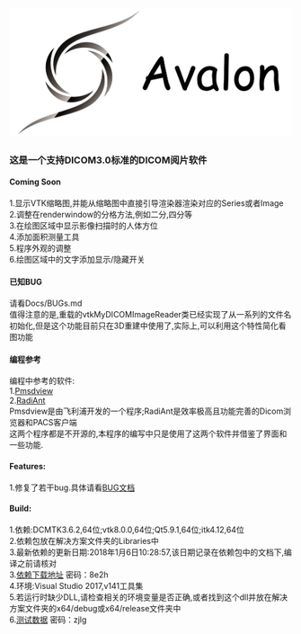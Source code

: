 ![image](https://github.com/AngelaViVi/QvtkDicomReader/blob/master/QvtkDicomViewer/Resources/Avalon_start.png) 
===========================
### 这是一个支持DICOM3.0标准的DICOM阅片软件

#### Coming Soon
1.显示VTK缩略图,并能从缩略图中直接引导渲染器渲染对应的Series或者Image<br>
2.调整在renderwindow的分格方法,例如二分,四分等<br>
3.在绘图区域中显示影像扫描时的人体方位<br>
4.添加面积测量工具<br>
5.程序外观的调整<br>
6.绘图区域中的文字添加显示/隐藏开关<br>

#### 已知BUG
请看Docs/BUGs.md<br>
值得注意的是,重载的vtkMyDICOMImageReader类已经实现了从一系列的文件名初始化,但是这个功能目前只在3D重建中使用了,实际上,可以利用这个特性简化看图功能<br>
#### 编程参考
编程中参考的软件:<br>
1.[Pmsdview](http://pmsdview-12.updatestar.com/)<br/>
2.[RadiAnt](https://www.radiantviewer.com/)<br/>
Pmsdview是由飞利浦开发的一个程序;RadiAnt是效率极高且功能完善的Dicom浏览器和PACS客户端<br>
这两个程序都是不开源的,本程序的编写中只是使用了这两个软件并借鉴了界面和一些功能.<br>

#### Features:
1.修复了若干bug.具体请看[BUG文档](https://github.com/AngelaViVi/QvtkDicomReader/blob/master/Docs/BUGs.md)

#### Build:
1.依赖:DCMTK3.6.2,64位;vtk8.0.0,64位;Qt5.9.1,64位;itk4.12,64位 <br>
2.依赖包放在解决方案文件夹的Libraries中<br>
3.最新依赖的更新日期:2018年1月6日10:28:57,该日期记录在依赖包中的文档下,编译之前请核对<br>
3.[依赖下载地址](https://pan.baidu.com/s/1c1ADO3I) 密码：8e2h<br>
4.环境:Visual Studio 2017,v141工具集<br>
5.若运行时缺少DLL,请检查相关的环境变量是否正确,或者找到这个dll并放在解决方案文件夹的x64/debug或x64/release文件夹中<br>
6.[测试数据](https://pan.baidu.com/s/1kURu74b) 密码：zjlg<br>
